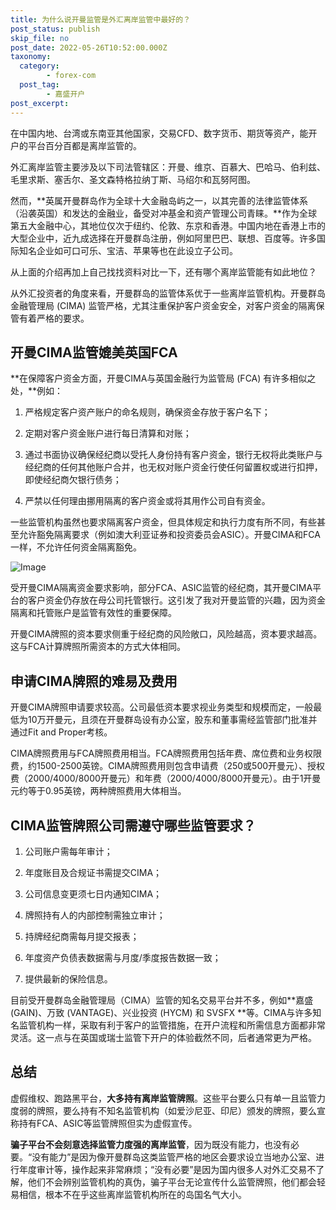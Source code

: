 ```yaml
---
title: 为什么说开曼监管是外汇离岸监管中最好的？
post_status: publish
skip_file: no
post_date: 2022-05-26T10:52:00.000Z
taxonomy:
  category:
        - forex-com
  post_tag:
        - 嘉盛开户
post_excerpt: 
---
```

在中国内地、台湾或东南亚其他国家，交易CFD、数字货币、期货等资产，能开户的平台百分百都是离岸监管的。

外汇离岸监管主要涉及以下司法管辖区：开曼、维京、百慕大、巴哈马、伯利兹、毛里求斯、塞舌尔、圣文森特格拉纳丁斯、马绍尔和瓦努阿图。

然而，**英属开曼群岛作为全球十大金融岛屿之一，以其完善的法律监管体系（沿袭英国）和发达的金融业，备受对冲基金和资产管理公司青睐。**作为全球第五大金融中心，其地位仅次于纽约、伦敦、东京和香港。中国内地在香港上市的大型企业中，近九成选择在开曼群岛注册，例如阿里巴巴、联想、百度等。许多国际知名企业如可口可乐、宝洁、苹果等也在此设立子公司。

从上面的介绍再加上自己找找资料对比一下，还有哪个离岸监管能有如此地位？

从外汇投资者的角度来看，开曼群岛的监管体系优于一些离岸监管机构。开曼群岛金融管理局 (CIMA) 监管严格，尤其注重保护客户资金安全，对客户资金的隔离保管有着严格的要求。

## 开曼CIMA监管媲美英国FCA

**在保障客户资金方面，开曼CIMA与英国金融行为监管局 (FCA) 有许多相似之处，**例如：

1. 严格规定客户资产账户的命名规则，确保资金存放于客户名下；

1. 定期对客户资金账户进行每日清算和对账；

1. 通过书面协议确保经纪商以受托人身份持有客户资金，银行无权将此类账户与经纪商的任何其他账户合并，也无权对账户资金行使任何留置权或进行扣押，即使经纪商欠银行债务；

1. 严禁以任何理由挪用隔离的客户资金或将其用作公司自有资金。

一些监管机构虽然也要求隔离客户资金，但具体规定和执行力度有所不同，有些甚至允许豁免隔离要求（例如澳大利亚证券和投资委员会ASIC）。开曼CIMA和FCA一样，不允许任何资金隔离豁免。

![Image](https://prod-files-secure.s3.us-west-2.amazonaws.com/39ed1227-6d7d-4570-be36-9ccd4a2c4241/bd849744-3fcb-4a37-8312-357962c8f065/image.png?X-Amz-Algorithm=AWS4-HMAC-SHA256&X-Amz-Content-Sha256=UNSIGNED-PAYLOAD&X-Amz-Credential=ASIAZI2LB466STLSVVTS%2F20251024%2Fus-west-2%2Fs3%2Faws4_request&X-Amz-Date=20251024T221322Z&X-Amz-Expires=3600&X-Amz-Security-Token=IQoJb3JpZ2luX2VjEK3%2F%2F%2F%2F%2F%2F%2F%2F%2F%2FwEaCXVzLXdlc3QtMiJGMEQCIEKqjjn1JVjG8pjz1L90pt78JAbnJw4hhDBYVUJLEIewAiA1NFvE%2B%2FiD9PVtuGFun5kj8ybEnKEGJh8UjVyubI%2FBDCr%2FAwhmEAAaDDYzNzQyMzE4MzgwNSIMOkzoJ96fvoPxFWJRKtwDW4WIuIWeqYLfyLFITUK%2BIyt69EFQT2hQ9YCaCr%2F7DD7c1y67ChdCPjLNcC6v9R2hIfxDKW98OqMYVQ8XZ4K8%2FCQa40dAeGLAOTwLJsPcDRa7pNJ7j6JeiR5yM63weZtB6kW%2B3Osfh%2FQcpBl7gTUOjXkWFP2oMYr%2F%2FX0JFy9d%2FJyubM%2Ff4MfY608mbSPH22HK5xUDEEXG%2BKTyuljSBvGAxpWcKFeqQfvCbrJ3fD9zWVoc67mA3rcngUp4QSeQ367VDxccUaWOdr6wt7vVlkWsgJA4qNlU0G7o4nQLns%2FlceJiLMTHiziq0YCwLtGsigcyC4wIxwId0T%2BurkdF0WbXwB58xy8%2BxcLK0XZOxVBnlxCoJbCEDSJu2rSHxq18jnCJFjeTn4CdX3grDOL11SLXRWD6z4Zn7VNv1BiCbnGbAZy6c%2BCxgnUXpR%2BroJFgTvbAxKXbWeb596XxtuCpJ8iCA%2F%2FAc0pt4mNw2%2FTSeFuXkAIsPNQ4GSF%2FyAYGgJHzsnbPItfMtpow2inMM0UfQ%2F0p4E7d8qCDO1KygBXEUX7G729Nu0MjzS%2BRsjjSPqe6sd3mdSfIkyx%2B%2BTPORJz2CAvwJBXVZdxeZuCpiAMiUKznF5PqCcCxOZsZlD1wm1swr9bvxwY6pgFT%2BwhwtYj8Z7YVD4JL6SUPy2S9qZmsczpvoxsX29LwiJckubUvl5vxe6X1fW6J2I24Iak8C4xFojFxGNQKZFgo7tAVw%2BCEfZfkxIJa5yBZcKZD37ryN2tDLFJ7eGAivUWJ6J5TM7TAnElgis2h4bg3XQwFBq1hmI%2FzZYmhWGPw7AHjSe%2BFBX%2FmZ%2BgAoIq3M%2F0H9IZEDJKOD31%2FF8%2BGzMRfnRTNxByv&X-Amz-Signature=0c92fc9d6efe7ffb4b51c86a5753bbc439da685edc0f17133cf6dd88f1c3fa89&X-Amz-SignedHeaders=host&x-amz-checksum-mode=ENABLED&x-id=GetObject)

受开曼CIMA隔离资金要求影响，部分FCA、ASIC监管的经纪商，其开曼CIMA平台的客户资金仍存放在母公司托管银行。这引发了我对开曼监管的兴趣，因为资金隔离和托管账户是监管有效性的重要保障。

开曼CIMA牌照的资本要求侧重于经纪商的风险敞口，风险越高，资本要求越高。这与FCA计算牌照所需资本的方式大体相同。

## **申请CIMA牌照的难易及费用**

开曼CIMA牌照申请要求较高。公司最低资本要求视业务类型和规模而定，一般最低为10万开曼元，且须在开曼群岛设有办公室，股东和董事需经监管部门批准并通过Fit and Proper考核。

CIMA牌照费用与FCA牌照费用相当。FCA牌照费用包括年费、席位费和业务权限费，约1500-2500英镑。CIMA牌照费用则包含申请费（250或500开曼元）、授权费（2000/4000/8000开曼元）和年费（2000/4000/8000开曼元）。由于1开曼元约等于0.95英镑，两种牌照费用大体相当。

## CIMA监管牌照公司需遵守哪些监管要求？

1. 公司账户需每年审计；

1. 年度账目及合规证书需提交CIMA；

1. 公司信息变更须七日内通知CIMA；

1. 牌照持有人的内部控制需独立审计；

1. 持牌经纪商需每月提交报表；

1. 年度资产负债表数据需与月度/季度报告数据一致；

1. 提供最新的保险信息。

目前受开曼群岛金融管理局（CIMA）监管的知名交易平台并不多，例如**嘉盛 (GAIN)、万致 (VANTAGE)、兴业投资 (HYCM) 和 SVSFX **等。CIMA与许多知名监管机构一样，采取有利于客户的监管措施，在开户流程和所需信息方面都非常灵活。这一点与在英国或瑞士监管下开户的体验截然不同，后者通常更为严格。

## 总结

虚假维权、跑路黑平台，**大多持有离岸监管牌照**。这些平台要么只有单一且监管力度弱的牌照，要么持有不知名监管机构（如爱沙尼亚、印尼）颁发的牌照，要么宣称持有FCA、ASIC等监管牌照但实为虚假宣传。

**骗子平台不会刻意选择监管力度强的离岸监管**，因为既没有能力，也没有必要。“没有能力”是因为像开曼群岛这类监管严格的地区会要求设立当地办公室、进行年度审计等，操作起来非常麻烦；“没有必要”是因为国内很多人对外汇交易不了解，他们不会辨别监管机构的真伪，骗子平台无论宣传什么监管牌照，他们都会轻易相信，根本不在乎这些离岸监管机构所在的岛国名气大小。